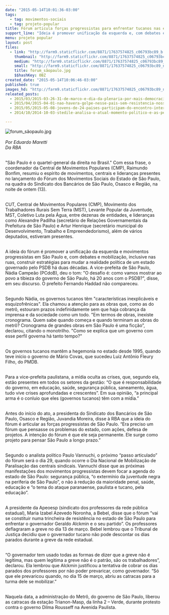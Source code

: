 ```yaml
---
date: "2015-05-14T10:01:36-03:00"
tags:
  - tag: movimentos-sociais
  - tag: projeto-popular
title: Fórum articula forças progressistas para enfrentar tucanos nas eleições em SP
support_line: "Ideia é promover unificação da esquerda e, com debates e mobilização, inclusive de rua, construir estratégias para mudar realidade política de um estado governado pelo PSDB há duas décadas."
menu: projeto popular
layout: post
files:
  - link: "http://farm9.staticflickr.com/8871/17637574825_c06793bc89_b.jpg"
    thumbnail: "http://farm9.staticflickr.com/8871/17637574825_c06793bc89_t.jpg"
    medium: "http://farm9.staticflickr.com/8871/17637574825_c06793bc89_z.jpg"
    small: "http://farm9.staticflickr.com/8871/17637574825_c06793bc89_n.jpg"
    title: forum_sãopaulo.jpg
    $$hashKey: 0BZ
created_date: "2015-05-14T10:06:46-03:00"
published: true
images_hd: "http://farm9.staticflickr.com/8871/17637574825_c06793bc89_n.jpg"
releated_posts:
  - 2015/03/2015-03-26-31-de-marco-e-dia-da-plenaria-por-mais-democracia-mais-direitos-e-combate-a-corrupcao.md
  - 2015/04/2015-04-01-nao-havera-golpe-nesse-pais-sem-resistencia-nossos-movimentos-nao-formaram-covardes-afirma-gilmar-mauro.md
  - 2015/05/2015-05-08-jovens-de-24-paises-participam-do-encontro-internacional-de-movimentos-de-juventude.md
  - 2014/10/2014-10-03-stedile-analisa-o-atual-momento-politico-e-as-perspectivas-das-lutas.md

---
```

<p><img alt="forum_sãopaulo.jpg" src="http://farm9.staticflickr.com/8871/17637574825_c06793bc89_b.jpg" /><br />
<br />
<em>Por Eduardo Maretti<br />
Da RBA</em></p>

<p><br />
&quot;S&atilde;o Paulo &eacute; o quartel-general da direita no Brasil.&quot; Com essa frase, o&nbsp; coordenador da Central de Movimentos Populares (CMP), Raimundo Bonfim, resumiu o esp&iacute;rito de movimentos, centrais e lideran&ccedil;as presentes no lan&ccedil;amento do F&oacute;rum dos Movimentos Sociais do Estado de S&atilde;o Paulo, na quadra do Sindicato dos Banc&aacute;rios de S&atilde;o Paulo, Osasco e Regi&atilde;o, na noite de ontem (13).</p>

<p><br />
CUT, Central de Movimentos Populares (CMP), Movimento dos Trabalhadores Rurais Sem Terra (MST), Levante Popular da Juventude, MST, Coletivo Luta pela &Aacute;gua, entre dezenas de entidades, e lideran&ccedil;as como Alexandre Padilha (secret&aacute;rio de Rela&ccedil;&otilde;es Governamentais da Prefeitura de S&atilde;o Paulo) e Artur Henrique (secret&aacute;rio municipal do Desenvolvimento, Trabalho e Empreendedorismo), al&eacute;m de v&aacute;rios deputados, estiveram presentes.</p>

<p><br />
A ideia do f&oacute;rum &eacute; promover a unifica&ccedil;&atilde;o da esquerda e movimentos progressistas em S&atilde;o Paulo e, com debates e mobiliza&ccedil;&atilde;o, inclusive nas ruas, construir estrat&eacute;gias para mudar a realidade pol&iacute;tica de um estado governado pelo PSDB h&aacute; duas d&eacute;cadas. A vice-prefeita de S&atilde;o Paulo, N&aacute;dia Campe&atilde;o (PCdoB), deu o tom: &quot;O desafio &eacute;: como vamos mostrar ao povo a tibieza do governo de S&atilde;o Paulo, h&aacute; 20 anos com o PSDB?&quot;, disse, em seu discurso. O prefeito Fernando Haddad n&atilde;o compareceu.</p>

<p><br />
Segundo N&aacute;dia, os governos tucanos t&ecirc;m &quot;caracter&iacute;sticas inexplic&aacute;veis e esquizofr&ecirc;nicas&quot;. Ela chamou a aten&ccedil;&atilde;o para as obras que, como as do metr&ocirc;, estouram prazos indefinidamente sem que haja cobran&ccedil;a da imprensa e da sociedade como um todo. &quot;Em termos de obras, inexiste cronograma. Quem sabe quando come&ccedil;a e quando terminam as obras do metr&ocirc;? Cronograma de grandes obras em S&atilde;o Paulo &eacute; uma fic&ccedil;&atilde;o&rdquo;, declarou, citando o monotrilho. &quot;Como se explica que um governo com esse perfil governa h&aacute; tanto tempo?&quot;</p>

<p><br />
Os governos tucanos mant&ecirc;m a hegemonia no estado desde 1995, quando teve in&iacute;cio o governo de M&aacute;rio Covas, que sucedeu Luiz Ant&ocirc;nio Fleury Filho, do PMDB.</p>

<p><br />
Para a vice-prefeita paulistana, a m&iacute;dia oculta as crises, que, segundo ela, est&atilde;o presentes em todos os setores da gest&atilde;o: &ldquo;O que &eacute; responsabilidade do governo, em educa&ccedil;&atilde;o, sa&uacute;de, seguran&ccedil;a p&uacute;blica, saneamento, &aacute;gua, tudo vive crises aprofundadas e crescentes&rdquo;. Em sua opini&atilde;o, &ldquo;a principal arma &eacute; o conluio que eles (governos tucanos) t&ecirc;m com a m&iacute;dia.&rdquo;</p>

<p><br />
Antes do in&iacute;cio do ato, a presidenta do Sindicato dos Banc&aacute;rios de S&atilde;o Paulo, Osasco e Regi&atilde;o, Juvandia Moreira, disse &agrave; RBA que a ideia do f&oacute;rum &eacute; articular as for&ccedil;as progressistas de S&atilde;o Paulo. &ldquo;Era preciso um f&oacute;rum que pensasse os problemas do estado, com a&ccedil;&otilde;es, defesa de projetos. A inten&ccedil;&atilde;o do f&oacute;rum &eacute; que ele seja permanente. Ele surge como projeto para pensar S&atilde;o Paulo a longo prazo.&rdquo;</p>

<p><br />
Segundo o analista pol&iacute;tico Paulo Vannuchi, o pr&oacute;ximo &ldquo;passo articulado&rdquo; do f&oacute;rum ser&aacute; o dia 29, quando ocorre o Dia Nacional de Mobiliza&ccedil;&atilde;o de Paralisa&ccedil;&atilde;o das centrais sindicais. Vannuchi disse que as pr&oacute;ximas manifesta&ccedil;&otilde;es dos movimentos progressistas devem focar a agenda do estado de S&atilde;o Paulo: seguran&ccedil;a p&uacute;blica, &ldquo;o exterm&iacute;nio da juventude negra na periferia de S&atilde;o Paulo&rdquo;, o n&atilde;o &agrave; redu&ccedil;&atilde;o da maioridade penal, sa&uacute;de, educa&ccedil;&atilde;o e &ldquo;o tema do ataque paranaense, paulista e tucano, pela educa&ccedil;&atilde;o&rdquo;.</p>

<p><br />
A presidente da Apeoesp (sindicato dos professores da rede p&uacute;blica estadual), Maria Izabel Azevedo Noronha, a Bebel, disse que o f&oacute;rum &ldquo;vai se constituir numa trincheira de resist&ecirc;ncia no estado de S&atilde;o Paulo para enfrentar o governador Geraldo Alckmin e o seu partido&rdquo;. Os professores deflagraram a greve no dia 13 de mar&ccedil;o. Bebel lembrou que o Tribunal de Justi&ccedil;a decidiu que o governador tucano n&atilde;o pode descontar os dias parados durante a greve da rede estadual.</p>

<p><br />
&ldquo;O governador tem usado todas as formas de dizer que a greve n&atilde;o &eacute; leg&iacute;tima, mas quem legitima a greve n&atilde;o &eacute; o patr&atilde;o, s&atilde;o os trabalhadores&rdquo;, declarou. Ela lembrou que Alckmin justificou a tentativa de cobrar os dias parados dos professores por n&atilde;o poder prevaricar, como governador. &ldquo;S&oacute; que ele prevaricou quando, no dia 15 de mar&ccedil;o, abriu as catracas para a turma dele se mobilizar.&rdquo;</p>

<p><br />
Naquela data, a administra&ccedil;&atilde;o do Metr&ocirc;, do governo de S&atilde;o Paulo, liberou as catracas da esta&ccedil;&atilde;o Trianon-Masp, da linha 2 &ndash; Verde, durante protesto contra o governo Dilma Rousseff na Avenida Paulista.</p>
